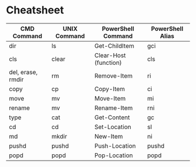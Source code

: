 # Cheatsheet

|    CMD Command    | UNIX Command |   PowerShell Command  | PowerShell Alias |
|-------------------|--------------|-----------------------|------------------|
| dir               | ls           | Get-ChildItem         | gci              |
| cls               | clear        | Clear-Host (function) | cls              |
| del, erase, rmdir | rm           | Remove-Item           | ri               |
| copy              | cp           | Copy-Item             | ci               |
| move              | mv           | Move-Item             | mi               |
| rename            | mv           | Rename-Item           | rni              |
| type              | cat          | Get-Content           | gc               |
| cd                | cd           | Set-Location          | sl               |
| md                | mkdir        | New-Item              | ni               |
| pushd             | pushd        | Push-Location         | pushd            |
| popd              | popd         | Pop-Location          | popd             |

